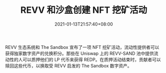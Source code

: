 ﻿---
title: "REVV 和沙盒创建 NFT 挖矿活动"
date: 2021-01-13T21:57:40+08:00
lastmod: 2021-01-13T16:45:40+08:00
draft: false
authors: ["Grayson"]
description: "REVV 生态系统和 The Sandbox 宣布了一项 NFT 挖矿活动，流动性提供者可以获得独家数字资产的兑换积分。那些在 Uniswap 上的 REVV-SAND 池中提供流动性的人可以质押他们的 LP 代币来获得 REDP。在质押活动结束时，贡献者可以赎回这些代币，以换取受 REVV 启发的 The Sandbox 数字资产。"
featuredImage: "revv-and-the-sandbox-create-nft-mining-event.png"
tags: ["Virtual World","虚拟世界","Play to Earn"]
categories: ["news"]
news: ["虚拟世界"]
weight: 
lightgallery: true
pinned: false
recommend: false
recommend1: false
---

REVV 生态系统和 The Sandbox 宣布了一项 NFT 挖矿活动，流动性提供者可以获得独家数字资产的兑换积分。那些在 Uniswap 上的 REVV-SAND 池中提供流动性的人可以质押他们的 LP 代币来获得 REDP。在质押活动结束时，贡献者可以赎回这些代币，以换取受 REVV 启发的 The Sandbox 数字资产。

<!--more-->

